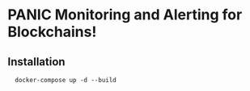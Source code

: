 # PANIC Monitoring and Alerting for Blockchains!

## Installation

```
  docker-compose up -d --build
```
